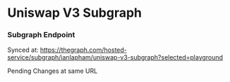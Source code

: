 # Uniswap V3 Subgraph

### Subgraph Endpoint 

Synced at: https://thegraph.com/hosted-service/subgraph/ianlapham/uniswap-v3-subgraph?selected=playground

Pending Changes at same URL
